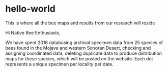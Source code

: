 # hello-world
This is where all the bee maps and results from our research will reside

Hi Native Bee Enthusiasts,

We have spent 2016 databasing archival specimen data from 25 species of bees found in the Mojave and western Sonoran Desert, checking and assigning coordinated data, deleting duplicate data to produce distribution maps for these species, which will be posted on the website.  Each dot represents a unique specimen per locality per date.
